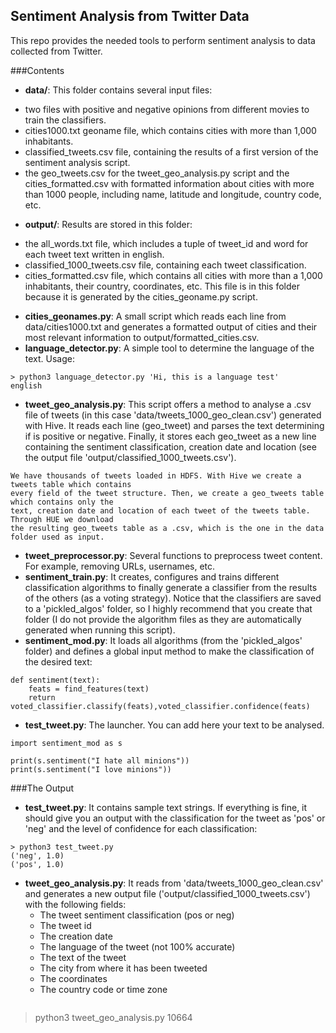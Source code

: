 ## Sentiment Analysis from Twitter Data
This repo provides the needed tools to perform sentiment analysis to data collected from Twitter.

###Contents
* **data/**: This folder contains several input files:
 - two files with positive and negative opinions from different movies to train the classifiers.
 - cities1000.txt geoname file, which contains cities with more than 1,000 inhabitants.
 - classified_tweets.csv file, containing the results of a first version of the sentiment analysis script.
 - the geo_tweets.csv for the tweet_geo_analysis.py script and the cities_formatted.csv with formatted information about cities with more than 1000 people, including name, latitude and longitude, country code, etc.
* **output/**: Results are stored in this folder:
 - the all_words.txt file, which includes a tuple of tweet_id and word for each tweet text written in english.
 - classified_1000_tweets.csv file, containing each tweet classification.
 - cities_formatted.csv file, which contains all cities with more than a 1,000 inhabitants, their country, coordinates, etc. This file is in this folder because it is generated by the cities_geoname.py script.
* **cities_geonames.py**: A small script which reads each line from data/cities1000.txt and generates a formatted output of cities and their most relevant information to output/formatted_cities.csv.
* **language_detector.py**: A simple tool to determine the language of the text. Usage:
```
> python3 language_detector.py 'Hi, this is a language test'
english
```
* **tweet_geo_analysis.py**: This script offers a method to analyse a .csv file of tweets (in this case 'data/tweets_1000_geo_clean.csv') generated with Hive. It reads each line (geo_tweet) and parses the text determining if is positive or negative. Finally, it stores each geo_tweet as a new line containing the sentiment classification, creation date and location (see the output file 'output/classified_1000_tweets.csv').
```
We have thousands of tweets loaded in HDFS. With Hive we create a tweets table which contains 
every field of the tweet structure. Then, we create a geo_tweets table which contains only the
text, creation date and location of each tweet of the tweets table. Through HUE we download
the resulting geo_tweets table as a .csv, which is the one in the data folder used as input.
```
* **tweet_preprocessor.py**: Several functions to preprocess tweet content. For example, removing URLs, usernames, etc.
* **sentiment_train.py**: It creates, configures and trains different classification algorithms to finally generate a classifier from the results of the others (as a voting strategy). Notice that the classifiers are saved to a 'pickled_algos' folder, so I highly recommend that you create that folder (I do not provide the algorithm files as they are automatically generated when running this script).
* **sentiment_mod.py**: It loads all algorithms (from the 'pickled_algos' folder) and defines a global input method to make the classification of the desired text:
```
def sentiment(text):
    feats = find_features(text)
    return voted_classifier.classify(feats),voted_classifier.confidence(feats)
```
* **test_tweet.py**: The launcher. You can add here your text to be analysed.
```
import sentiment_mod as s

print(s.sentiment("I hate all minions"))
print(s.sentiment("I love minions"))
```
###The Output
* **test_tweet.py**: It contains sample text strings. If everything is fine, it should give you an output with the classification for the tweet as 'pos' or 'neg' and the level of confidence for each classification:
```
> python3 test_tweet.py
('neg', 1.0)
('pos', 1.0)
```
* **tweet_geo_analysis.py**: It reads from 'data/tweets_1000_geo_clean.csv' and generates a new output file ('output/classified_1000_tweets.csv') with the following fields:
  - The tweet sentiment classification (pos or neg)
  - The tweet id
  - The creation date
  - The language of the tweet (not 100% accurate)
  - The text of the tweet
  - The city from where it has been tweeted
  - The coordinates
  - The country code or time zone
  ```
> python3 tweet_geo_analysis.py
10664
```
